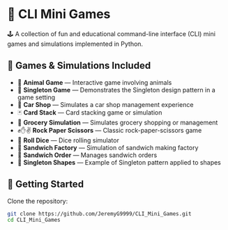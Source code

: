 # 🎯 CLI Mini Games

🕹️ A collection of fun and educational command-line interface (CLI) mini games and simulations implemented in Python.

## 🎲 Games & Simulations Included

- 🐾 **Animal Game** — Interactive game involving animals  
- 🧍 **Singleton Game** — Demonstrates the Singleton design pattern in a game setting  
- 🚗 **Car Shop** — Simulates a car shop management experience  
- 🃏 **Card Stack** — Card stacking game or simulation  
- 🛒 **Grocery Simulation** — Simulates grocery shopping or management  
- ✊✋✌️ **Rock Paper Scissors** — Classic rock-paper-scissors game  
- 🎲 **Roll Dice** — Dice rolling simulator  
- 🥪 **Sandwich Factory** — Simulation of sandwich making factory  
- 🧾 **Sandwich Order** — Manages sandwich orders  
- 🔷 **Singleton Shapes** — Example of Singleton pattern applied to shapes  

## 🚀 Getting Started

Clone the repository:

```bash
git clone https://github.com/JeremyG9999/CLI_Mini_Games.git
cd CLI_Mini_Games
